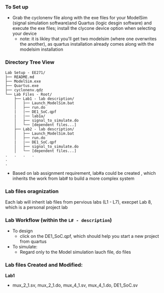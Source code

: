 ### To Set up
- Grab the cyclonenv file along with the exe files for your ModelSim (signal simulation software)and Quartus (logic desgin software) 
and execute the exe files; install the clycone device option when selecting your device
    - note: it is likley that you'll get two modelsim (where one overwrites the another), as quartus installation already comes along with the modelsim installation

### Directory Tree View
```
Lab Setup - EE271/
├── README.md
├── ModelSim.exe
├── Quartus.exe
├── cyclonenv.qdz
└── Lab Files - Root/
    ├── Lab1 - lab description/
    │   ├── Launch_ModelSim.bat
    │   ├── run.do
    |   |── DE1_SoC.qpf
    |   |── lab1a/
    │   ├── signal_to_simulate.do
    │   └── [dependent files...]
    ├── Lab2 - lab description/
    │   ├── Launch_ModelSim.bat
    │   ├── run.do
    |   |── DE1_SoC.qpf
    │   ├── signal_to_simulate.do
    │   └── [dependent files...]
.   .   .   .
.
.
```
- Based on lab assignment requirement, lab#a could be created , which inherits the work from lab# to build a more complex system

### Lab files oragnization
Each lab will inherit lab files from pervious labs (L1 - L7), execpet Lab 8, which is a personal project lab

### Lab Workflow (within the `L# - description`)
- To design 
    - click on the DE1_SoC.qpf, which should help you start a new project from quartus
- To simulate:
    - Regard only to the Model simulation lauch file, do files


### Lab files Created and Modified:
**Lab1**
- mux_2_1.sv, mux_2_1.do, mux_4_1.sv, mux_4_1.do, DE1_SoC.sv
